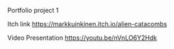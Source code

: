 Portfolio project 1

Itch link
https://markkuinkinen.itch.io/alien-catacombs

Video Presentation
https://youtu.be/nVnLO6Y2Hdk
